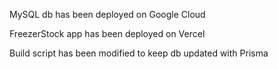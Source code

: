MySQL db has been deployed on Google Cloud

FreezerStock app has been deployed on Vercel

Build script has been modified to keep db updated with Prisma
